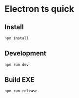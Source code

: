 # Electron ts quick

## Install

```bash
npm install
```

## Development

```bash
npm run dev
```

## Build EXE

```bash
npm run release
```

